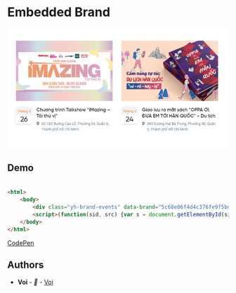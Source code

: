 # Embedded Brand

![seednet](../assets/demo/embedded_brand_001.png)

## Demo

```html

<html>
    <body>
        <div class="yh-brand-events" data-brand="5c68e06f4d4c376fe9f5bdfe"></div>
        <script>(function(sid, src) {var s = document.getElementById(sid); if (!s) {var e = document.createElement('script'); e.id = sid; e.src = src;document.head.appendChild(e);}})('youhub-widget-sdk', '//static.youhub.vn/js/widget/sdk.js')</script>
    </body>
</html>

```

[CodePen](https://codepen.io/daofresh-the-vuer/pen/Rdzbrx)

## Authors

* **Voi** - *🐘* - [Voi](https://github.com/daofresh)